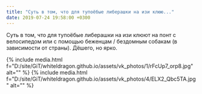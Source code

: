 ```yaml
---
title: "Суть в том, что для тупоёбые либерашки на изи клюю..."
date: 2019-07-24 19:58:00 +0300
---
```


Суть в том, что для тупоёбые либерашки на изи клюют на понт с велосипедом или с помощью беженцам / бездомным собакам (в зависимости от страны). Дёшего, но ярко.


{% include media.html f="D:/site/GiT/whiteldragon.github.io/assets/vk_photos/1/rFcUp7_orp8.jpg" alt="" %}
{% include media.html f="D:/site/GiT/whiteldragon.github.io/assets/vk_photos/4/ELX2_Qbc5TA.jpg" alt="" %}
